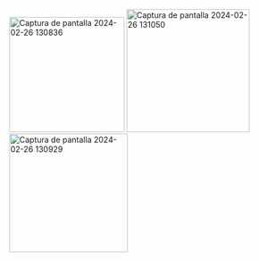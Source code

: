 <img width="206" alt="Captura de pantalla 2024-02-26 130836" src="https://github.com/MiguelMoya89/GameBlock/assets/127111987/803f4955-3086-4630-83d2-f88e924e2c0c">

<img width="220" alt="Captura de pantalla 2024-02-26 131050" src="https://github.com/MiguelMoya89/GameBlock/assets/127111987/6bb70922-b25f-4b58-955a-99c405686fa7">

<img width="212" alt="Captura de pantalla 2024-02-26 130929" src="https://github.com/MiguelMoya89/GameBlock/assets/127111987/87dc7d90-73d4-4e3d-b6c6-019891e92e5d">



